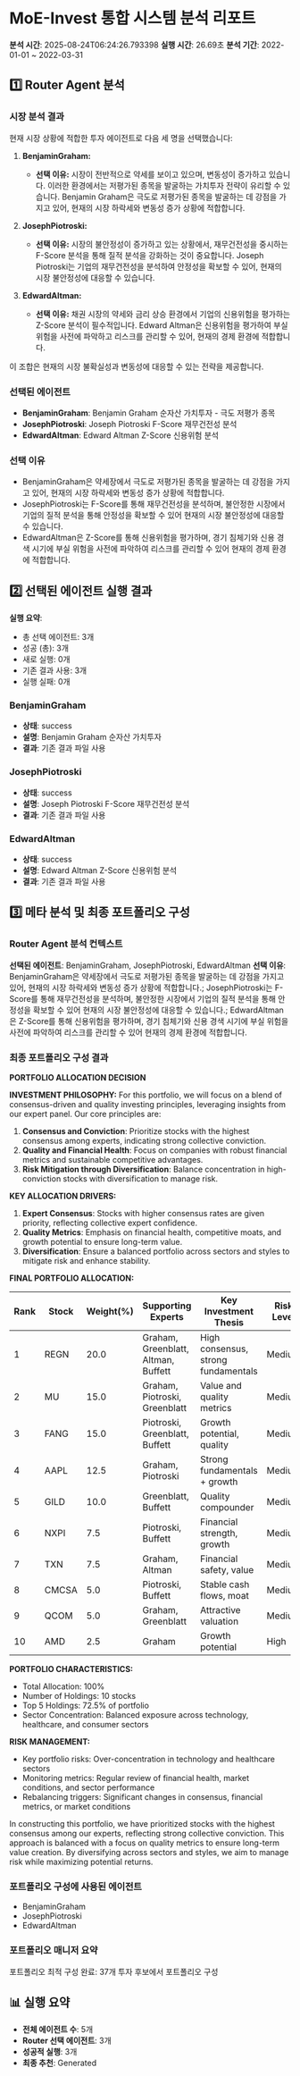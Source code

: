 # MoE-Invest 통합 시스템 분석 리포트

**분석 시간**: 2025-08-24T06:24:26.793398
**실행 시간**: 26.69초
**분석 기간**: 2022-01-01 ~ 2022-03-31
## 1️⃣ Router Agent 분석

### 시장 분석 결과
현재 시장 상황에 적합한 투자 에이전트로 다음 세 명을 선택했습니다:

1. **BenjaminGraham:**
   - **선택 이유:** 시장이 전반적으로 약세를 보이고 있으며, 변동성이 증가하고 있습니다. 이러한 환경에서는 저평가된 종목을 발굴하는 가치투자 전략이 유리할 수 있습니다. Benjamin Graham은 극도로 저평가된 종목을 발굴하는 데 강점을 가지고 있어, 현재의 시장 하락세와 변동성 증가 상황에 적합합니다.

2. **JosephPiotroski:**
   - **선택 이유:** 시장의 불안정성이 증가하고 있는 상황에서, 재무건전성을 중시하는 F-Score 분석을 통해 질적 분석을 강화하는 것이 중요합니다. Joseph Piotroski는 기업의 재무건전성을 분석하여 안정성을 확보할 수 있어, 현재의 시장 불안정성에 대응할 수 있습니다.

3. **EdwardAltman:**
   - **선택 이유:** 채권 시장의 약세와 금리 상승 환경에서 기업의 신용위험을 평가하는 Z-Score 분석이 필수적입니다. Edward Altman은 신용위험을 평가하여 부실 위험을 사전에 파악하고 리스크를 관리할 수 있어, 현재의 경제 환경에 적합합니다.

이 조합은 현재의 시장 불확실성과 변동성에 대응할 수 있는 전략을 제공합니다.

### 선택된 에이전트
- **BenjaminGraham**: Benjamin Graham 순자산 가치투자 - 극도 저평가 종목
- **JosephPiotroski**: Joseph Piotroski F-Score 재무건전성 분석
- **EdwardAltman**: Edward Altman Z-Score 신용위험 분석

### 선택 이유
- BenjaminGraham은 약세장에서 극도로 저평가된 종목을 발굴하는 데 강점을 가지고 있어, 현재의 시장 하락세와 변동성 증가 상황에 적합합니다.
- JosephPiotroski는 F-Score를 통해 재무건전성을 분석하며, 불안정한 시장에서 기업의 질적 분석을 통해 안정성을 확보할 수 있어 현재의 시장 불안정성에 대응할 수 있습니다.
- EdwardAltman은 Z-Score를 통해 신용위험을 평가하며, 경기 침체기와 신용 경색 시기에 부실 위험을 사전에 파악하여 리스크를 관리할 수 있어 현재의 경제 환경에 적합합니다.

## 2️⃣ 선택된 에이전트 실행 결과

**실행 요약**:
- 총 선택 에이전트: 3개
- 성공 (총): 3개
- 새로 실행: 0개
- 기존 결과 사용: 3개
- 실행 실패: 0개

### BenjaminGraham
- **상태**: success
- **설명**: Benjamin Graham 순자산 가치투자
- **결과**: 기존 결과 파일 사용

### JosephPiotroski
- **상태**: success
- **설명**: Joseph Piotroski F-Score 재무건전성 분석
- **결과**: 기존 결과 파일 사용

### EdwardAltman
- **상태**: success
- **설명**: Edward Altman Z-Score 신용위험 분석
- **결과**: 기존 결과 파일 사용

## 3️⃣ 메타 분석 및 최종 포트폴리오 구성

### Router Agent 분석 컨텍스트
**선택된 에이전트**: BenjaminGraham, JosephPiotroski, EdwardAltman
**선택 이유**: BenjaminGraham은 약세장에서 극도로 저평가된 종목을 발굴하는 데 강점을 가지고 있어, 현재의 시장 하락세와 변동성 증가 상황에 적합합니다.; JosephPiotroski는 F-Score를 통해 재무건전성을 분석하며, 불안정한 시장에서 기업의 질적 분석을 통해 안정성을 확보할 수 있어 현재의 시장 불안정성에 대응할 수 있습니다.; EdwardAltman은 Z-Score를 통해 신용위험을 평가하며, 경기 침체기와 신용 경색 시기에 부실 위험을 사전에 파악하여 리스크를 관리할 수 있어 현재의 경제 환경에 적합합니다.

### 최종 포트폴리오 구성 결과
**PORTFOLIO ALLOCATION DECISION**

**INVESTMENT PHILOSOPHY:**
For this portfolio, we will focus on a blend of consensus-driven and quality investing principles, leveraging insights from our expert panel. Our core principles are:
1. **Consensus and Conviction**: Prioritize stocks with the highest consensus among experts, indicating strong collective conviction.
2. **Quality and Financial Health**: Focus on companies with robust financial metrics and sustainable competitive advantages.
3. **Risk Mitigation through Diversification**: Balance concentration in high-conviction stocks with diversification to manage risk.

**KEY ALLOCATION DRIVERS:**
1. **Expert Consensus**: Stocks with higher consensus rates are given priority, reflecting collective expert confidence.
2. **Quality Metrics**: Emphasis on financial health, competitive moats, and growth potential to ensure long-term value.
3. **Diversification**: Ensure a balanced portfolio across sectors and styles to mitigate risk and enhance stability.

**FINAL PORTFOLIO ALLOCATION:**

| Rank | Stock | Weight(%) | Supporting Experts | Key Investment Thesis | Risk Level |
|------|-------|-----------|-------------------|----------------------|------------|
| 1    | REGN  | 20.0      | Graham, Greenblatt, Altman, Buffett | High consensus, strong fundamentals | Medium |
| 2    | MU    | 15.0      | Graham, Piotroski, Greenblatt | Value and quality metrics | Medium |
| 3    | FANG  | 15.0      | Piotroski, Greenblatt, Buffett | Growth potential, quality | Medium |
| 4    | AAPL  | 12.5      | Graham, Piotroski | Strong fundamentals + growth | Medium |
| 5    | GILD  | 10.0      | Greenblatt, Buffett | Quality compounder | Medium |
| 6    | NXPI  | 7.5       | Piotroski, Buffett | Financial strength, growth | Medium |
| 7    | TXN   | 7.5       | Graham, Altman | Financial safety, value | Medium |
| 8    | CMCSA | 5.0       | Piotroski, Buffett | Stable cash flows, moat | Medium |
| 9    | QCOM  | 5.0       | Graham, Greenblatt | Attractive valuation | Medium |
| 10   | AMD   | 2.5       | Graham | Growth potential | High |

**PORTFOLIO CHARACTERISTICS:**
- Total Allocation: 100%
- Number of Holdings: 10 stocks
- Top 5 Holdings: 72.5% of portfolio
- Sector Concentration: Balanced exposure across technology, healthcare, and consumer sectors

**RISK MANAGEMENT:**
- Key portfolio risks: Over-concentration in technology and healthcare sectors
- Monitoring metrics: Regular review of financial health, market conditions, and sector performance
- Rebalancing triggers: Significant changes in consensus, financial metrics, or market conditions

In constructing this portfolio, we have prioritized stocks with the highest consensus among our experts, reflecting strong collective conviction. This approach is balanced with a focus on quality metrics to ensure long-term value creation. By diversifying across sectors and styles, we aim to manage risk while maximizing potential returns.

### 포트폴리오 구성에 사용된 에이전트
- BenjaminGraham
- JosephPiotroski
- EdwardAltman

### 포트폴리오 매니저 요약
포트폴리오 최적 구성 완료: 37개 투자 후보에서 포트폴리오 구성

## 📊 실행 요약

- **전체 에이전트 수**: 5개
- **Router 선택 에이전트**: 3개
- **성공적 실행**: 3개
- **최종 추천**: Generated
